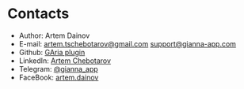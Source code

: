 # Contacts

- Author: Artem Dainov
- E-mail: artem.tschebotarov@gmail.com support@gianna-app.com
- Github: [GAria plugin](https://github.com/gianna-app/garia-plugin)
- LinkedIn: [Artem Chebotarov](https://linkedin.com/in/artem-dainov)
- Telegram: [@gianna_app](https://t.me/gianna_app)
- FaceBook: [artem.dainov](https://facebook.com/artem.dainov)
